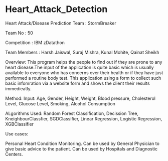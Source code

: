 # Heart_Attack_Detection

Heart Attack/Disease Prediction
Team : StormBreaker

Team No : 50

Competition : IBM zDatathon

Team Members : Harsh Jaiswal, Suraj Mishra, Kunal Mohite, Qainat Sheikh

Overview:
This program helps the people to find out if they are prone to any heart disease.The input of the application is quite basic which is usually available to everyone who has concerns over their health or if they have just performed a routine body test. This application using a form to collect such basic infomration via a website form and shows the client their results immedieatly.

Method:
Input: Age, Gender, Height, Weight, Blood pressure, Cholesterol Level, Glucose Level, Smoking, Alcohol Consumption

ALgorithms Used:
Random Forest Classification, Decission Tree, KneighbourClassfier, SGDClassifier, Linear Regression, Logistic Regression, XGBClassifier

Use cases:

Personal Heart Condition Monitoring.
Can be used by General Physician to give basic advice to the patient.
Can be used by Hospitals and Diagnostic Centers.
